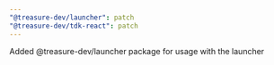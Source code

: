 ```yaml
---
"@treasure-dev/launcher": patch
"@treasure-dev/tdk-react": patch
---
```


Added @treasure-dev/launcher package for usage with the launcher
